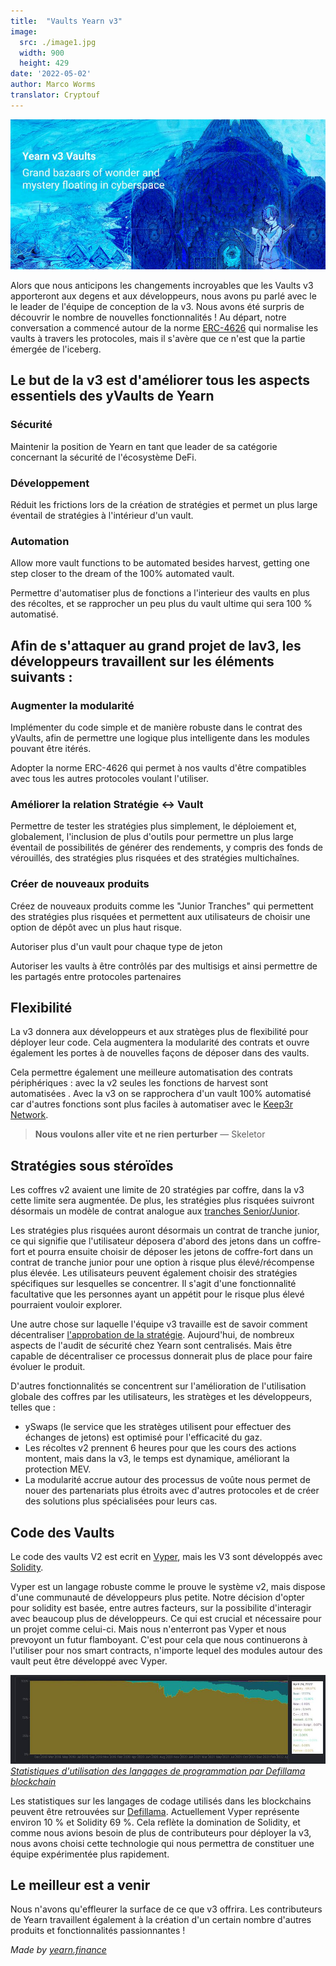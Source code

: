 ```yaml
---
title:  "Vaults Yearn v3"
image:
  src: ./image1.jpg
  width: 900
  height: 429
date: '2022-05-02'
author: Marco Worms
translator: Cryptouf
---
```


![](./image1.jpg?w=900&h=429)

Alors que nous anticipons les changements incroyables que les Vaults v3  apporteront aux degens et aux développeurs, nous avons pu parlé avec le le leader de l'équipe de conception de la v3. Nous avons été surpris de découvrir le nombre de nouvelles fonctionnalités ! Au départ, notre conversation a commencé autour de la norme [ERC-4626](https://twitter.com/iearnfinance/status/1511444220850184197) qui normalise les vaults à travers les protocoles, mais il s'avère que ce n'est que la partie émergée de l'iceberg.

## Le but de la v3 est d'améliorer tous les aspects essentiels des yVaults de Yearn 

### Sécurité

Maintenir la position de Yearn en tant que leader de sa catégorie concernant la sécurité de l'écosystème DeFi.

### Développement

Réduit les frictions lors de la création de stratégies et permet un plus large éventail de stratégies à l'intérieur d'un vault.

### Automation

Allow more vault functions to be automated besides harvest, getting one step closer to the dream of the 100% automated vault.

Permettre d'automatiser plus de fonctions a l'interieur des vaults en plus des récoltes, et se rapprocher un peu plus du vault ultime qui sera 100 % automatisé.

## Afin de s'attaquer au grand projet de lav3, les développeurs travaillent sur les éléments suivants :

### Augmenter la modularité

Implémenter du code simple et de manière robuste dans le contrat des yVaults, afin de permettre une logique plus intelligente dans les modules pouvant être itérés.

Adopter la norme ERC-4626 qui permet à nos vaults d'être compatibles avec tous les autres protocoles voulant l'utiliser.

### Améliorer la relation Stratégie <-> Vault

Permettre de tester les stratégies plus simplement, le déploiement et, globalement, l'inclusion de plus d'outils pour permettre un plus large éventail de possibilités de générer des rendements, y compris des fonds de vérouillés, des stratégies plus risquées et des stratégies multichaînes.

### Créer de nouveaux produits

Créez de nouveaux produits comme les "Junior Tranches" qui permettent des stratégies plus risquées et permettent aux utilisateurs de choisir une option de dépôt avec un plus haut risque.

Autoriser plus d'un vault pour chaque type de jeton

Autoriser les vaults à être contrôlés par des multisigs et ainsi permettre de les partagés entre protocoles partenaires

## Flexibilité

La v3 donnera aux développeurs et aux stratèges plus de flexibilité pour déployer leur code. Cela augmentera la modularité des contrats et ouvre également les portes à de nouvelles façons de déposer dans des vaults.

Cela permettre également une meilleure automatisation des contrats périphériques : avec la v2 seules les fonctions de harvest sont automatisées . Avec la v3 on se rapprochera d'un vault 100% automatisé car d'autres fonctions sont plus faciles à automatiser avec le [Keep3r Network](https://keep3r.network/).

> **Nous voulons aller vite et ne rien perturber** — Skeletor

## Stratégies sous stéroïdes

Les coffres v2 avaient une limite de 20 stratégies par coffre, dans la v3 cette limite sera augmentée. De plus, les stratégies plus risquées suivront désormais un modèle de contrat analogue aux [tranches Senior/Junior](https://corporatefinanceinstitute.com/resources/knowledge/finance/junior-tranche-debt/).

Les stratégies plus risquées auront désormais un contrat de tranche junior, ce qui signifie que l'utilisateur déposera d'abord des jetons dans un coffre-fort et pourra ensuite choisir de déposer les jetons de coffre-fort dans un contrat de tranche junior pour une option à risque plus élevé/récompense plus élevée. Les utilisateurs peuvent également choisir des stratégies spécifiques sur lesquelles se concentrer. Il s'agit d'une fonctionnalité facultative que les personnes ayant un appétit pour le risque plus élevé pourraient vouloir explorer.

Une autre chose sur laquelle l'équipe v3 travaille est de savoir comment décentraliser [l'approbation de la stratégie](https://medium.com/iearn/how-new-yearn-vault-strategies-are-endorsed-8c0e0870790d). Aujourd'hui, de nombreux aspects de l'audit de sécurité chez Yearn sont centralisés. Mais être capable de décentraliser ce processus donnerait plus de place pour faire évoluer le produit.

D'autres fonctionnalités se concentrent sur l'amélioration de l'utilisation globale des coffres par les utilisateurs, les stratèges et les développeurs, telles que :

- ySwaps (le service que les stratèges utilisent pour effectuer des échanges de jetons) est optimisé pour l'efficacité du gaz.
- Les récoltes v2 prennent 6 heures pour que les cours des actions montent, mais dans la v3, le temps est dynamique, améliorant la protection MEV.
- La modularité accrue autour des processus de voûte nous permet de nouer des partenariats plus étroits avec d'autres protocoles et de créer des solutions plus spécialisées pour leurs cas.

## Code des Vaults

Le code des vaults V2 est ecrit en [Vyper](https://vyper.readthedocs.io/en/stable/), mais les V3 sont développés avec [Solidity](https://docs.soliditylang.org/en/v0.8.13/).

Vyper est un langage robuste comme le prouve le système v2, mais dispose d'une communauté de développeurs plus petite. Notre décision d'opter pour solidity est basée, entre autres facteurs, sur la possibilite d'interagir avec beaucoup plus de développeurs. Ce qui est crucial et nécessaire pour un projet comme celui-ci. Mais nous n'enterront pas Vyper et nous prevoyont un futur flamboyant. C'est pour cela que nous continuerons à l'utiliser pour nos smart contracts, n'importe lequel des modules autour des vault peut être développé avec Vyper.

![](./image2.jpg?w=688&h=900)
*[Statistiques d'utilisation des langages de programmation par Defillama blockchain](https://defillama.com/languages)*

Les statistiques sur les langages de codage utilisés dans les blockchains peuvent être retrouvées sur [Defillama](https://defillama.com/languages). Actuellement Vyper représente environ 10 % et Solidity 69 %. Cela reflète la domination de Solidity, et comme nous avions besoin de plus de contributeurs pour déployer la v3, nous avons choisi cette technologie qui nous permettra de constituer une équipe expérimentée plus rapidement.

## Le meilleur est a venir

Nous n'avons qu'effleurer la surface de ce que v3 offrira. Les contributeurs de Yearn travaillent également à la création d'un certain nombre d'autres produits et fonctionnalités passionnantes ! 

*Made by [yearn.finance](https://yearn.finance/#/portfolio)*
